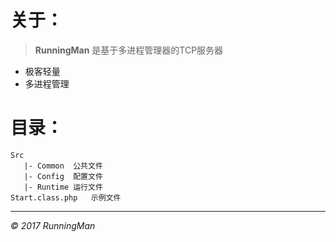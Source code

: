 # 关于：
> **RunningMan** 是基于多进程管理器的TCP服务器

* 极客轻量
* 多进程管理

# 目录：
    Src
       |- Common  公共文件
       |- Config  配置文件
       |- Runtime 运行文件
    Start.class.php   示例文件

----------

*© 2017 RunningMan*
